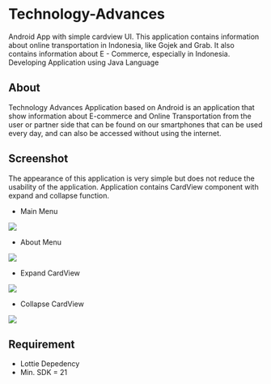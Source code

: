 # Technology-Advances
Android App with simple cardview UI. This application contains information about online transportation in Indonesia, like Gojek and Grab. It also contains information about E - Commerce, especially in Indonesia. Developing Application using Java Language 

## About
Technology Advances Application based on Android is an application that show information about E-commerce and Online 
Transportation from the user or partner side that can be found on our smartphones that can be used every day, 
and can also be accessed without using the internet.

## Screenshot
The appearance of this application is very simple but does not reduce the usability of the application. Application contains CardView component with expand and collapse function.
- Main Menu

![](Screenshot/mainmenu.jpeg)
- About Menu

![](Screenshot/about.jpeg)
- Expand CardView

![](Screenshot/expand.jpeg)
- Collapse CardView

![](Screenshot/collapse.jpeg)

## Requirement
- Lottie Depedency
- Min. SDK = 21
